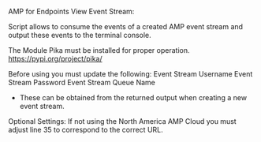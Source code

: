 AMP for Endpoints View Event Stream:

Script allows to consume the events of a created AMP event stream
and output these events to the terminal console. 

The Module Pika must be installed for proper operation.
https://pypi.org/project/pika/


Before using you must update the following:
Event Stream Username
Event Stream Password
Event Stream Queue Name
* These can be obtained from the returned output when creating a new event stream. 


Optional Settings:
If not using the North America AMP Cloud you must adjust line 35 to correspond to the 
correct URL.

